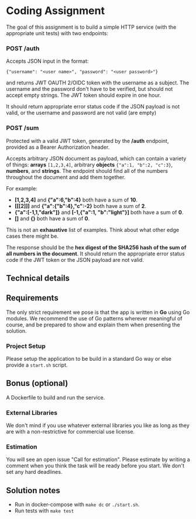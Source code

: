 # Coding Assignment
The goal of this assignment is to build a simple HTTP service (with the appropriate unit tests) with two endpoints:

### POST /auth

Accepts JSON input in the format:

`{"username": "<user name>", "password": "<user password>"}`

and returns JWT OAUTH 2/OIDC token with the username as a subject. The username and the password don't have to be verified, but should not accept empty strings. The JWT token should expire in one hour.

It should return appropriate error status code if the JSON payload is not valid, or the username and password are not valid (are empty)


### POST /sum

Protected with a valid JWT token, generated by the **/auth** endpoint, provided as a Bearer Authorization header.

Accepts arbitrary JSON document as payload, which can contain a variety of things: **arrays** `[1,2,3,4]`, arbitrary **objects** `{"a":1, "b":2, "c":3}`, **numbers**, and **strings**. The endpoint should find all of the numbers throughout the document and add them together.

For example:

- **[1,2,3,4]** and **{"a":6,"b":4}** both have a sum of **10**.
- **[[[2]]]** and **{"a":{"b":4},"c":-2}** both have a sum of **2**.
- **{"a":[-1,1,"dark"]}** and **[-1,{"a":1, "b":"light"}]** both have a sum of **0**.
- **[]** and **{}** both have a sum of **0**.

This is not an **exhaustive** list of examples. Think about what other edge cases there might be.

The response should be the **hex digest of the SHA256 hash of the sum of all numbers in the document**. It should return the appropriate error status code if the JWT token or the JSON payload are not valid.

## Technical details

## Requirements
The only strict requirement we pose is that the app is written in **Go** using Go modules. We recommend the use of Go patterns wherever meaningful of course, and be prepared to show and explain them when presenting the solution. 

### Project Setup
Please setup the application to be build in a standard Go way or else provide a `start.sh` script.

## Bonus (optional)
A Dockerfile to build and run the service.

### External Libraries
We don't mind if you use whatever external libraries you like as long as they are with a non-restrictive for commercial use license.

### Estimation
You will see an open issue "Call for estimation". Please estimate by writing a comment when you think the task will be ready before you start. We don't set any hard deadlines.


## Solution notes

- Run in docker-compose with `make dc` or `./start.sh`.
- Run tests with `make test`
